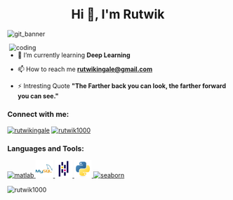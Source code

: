 <h1 align="center">Hi 👋, I'm Rutwik</h1>

![git_banner](https://as1.ftcdn.net/v2/jpg/02/42/83/38/1000_F_242833857_rsLAXVpWoSsKMOt9n5BCb4IRdNRupQ8X.jpg)

<img align="right" alt="coding" width="500" src="https://user-images.githubusercontent.com/116753318/205309606-766f62af-7350-4c89-9ffb-564f7d2ce903.gif"/>



- 🌱 I’m currently learning **Deep Learning**

- 📫 How to reach me **rutwikingale@gmail.com**

- ⚡ Intresting Quote **"The Farther back you can look, the farther forward you can see."**

<h3 align="left">Connect with me:</h3>
<p align="left">
<a href="https://linkedin.com/in/rutwikingale" target="blank"><img align="center" src="https://raw.githubusercontent.com/rahuldkjain/github-profile-readme-generator/master/src/images/icons/Social/linked-in-alt.svg" alt="rutwikingale" height="30" width="40" /></a>
<a href="https://kaggle.com/rutwik1000" target="blank"><img align="center" src="https://raw.githubusercontent.com/rahuldkjain/github-profile-readme-generator/master/src/images/icons/Social/kaggle.svg" alt="rutwik1000" height="30" width="40" /></a>
</p>

<h3 align="left">Languages and Tools:</h3>
<p align="left"> <a href="https://www.mathworks.com/" target="_blank" rel="noreferrer"> <img src="https://upload.wikimedia.org/wikipedia/commons/2/21/Matlab_Logo.png" alt="matlab" width="40" height="40"/> </a> <a href="https://www.mysql.com/" target="_blank" rel="noreferrer"> <img src="https://raw.githubusercontent.com/devicons/devicon/master/icons/mysql/mysql-original-wordmark.svg" alt="mysql" width="40" height="40"/> </a> <a href="https://pandas.pydata.org/" target="_blank" rel="noreferrer"> <img src="https://raw.githubusercontent.com/devicons/devicon/2ae2a900d2f041da66e950e4d48052658d850630/icons/pandas/pandas-original.svg" alt="pandas" width="40" height="40"/> </a> <a href="https://www.python.org" target="_blank" rel="noreferrer"> <img src="https://raw.githubusercontent.com/devicons/devicon/master/icons/python/python-original.svg" alt="python" width="40" height="40"/> </a> <a href="https://seaborn.pydata.org/" target="_blank" rel="noreferrer"> <img src="https://seaborn.pydata.org/_images/logo-mark-lightbg.svg" alt="seaborn" width="40" height="40"/> </a> </p>

<p><img align="center" src="https://github-readme-stats.vercel.app/api/top-langs?username=Rutwik1000&show_icons=true&locale=en&layout=compact" alt="rutwik1000" /></p>

